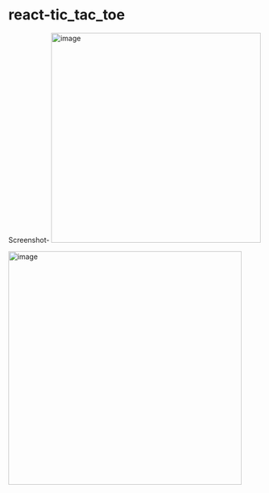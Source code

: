 # react-tic_tac_toe
Screenshot-
<img width="416" alt="image" src="https://github.com/KaushalyaThopate/react-tic_tac_toe/assets/152245249/c65ca6c6-2ae5-40e9-a2a2-83e0743dc94c">

<img width="463" alt="image" src="https://github.com/KaushalyaThopate/react-tic_tac_toe/assets/152245249/35b1a9fd-924d-40b5-8af2-b64b9a49d999">


